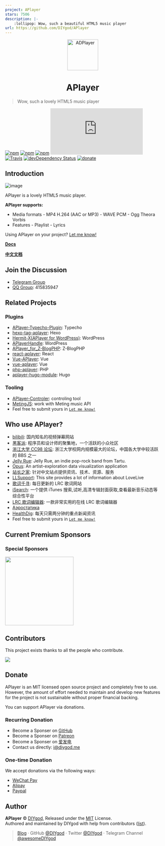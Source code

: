 ```yaml
---
project: APlayer
stars: 7506
description: |-
    :lollipop: Wow, such a beautiful HTML5 music player
url: https://github.com/DIYgod/APlayer
---
```


<p align="center">
<img src="https://i.imgur.com/LnPvZvO.png" alt="ADPlayer" width="100">
</p>
<h1 align="center">APlayer</h1>

> Wow, such a lovely HTML5 music player

[![npm](https://img.shields.io/npm/v/aplayer.svg?style=flat-square)](https://www.npmjs.com/package/aplayer)
[![npm](https://img.shields.io/npm/l/aplayer.svg?style=flat-square)](https://github.com/MoePlayer/APlayer/blob/master/LICENSE)
[![npm](https://img.shields.io/npm/dt/aplayer.svg?style=flat-square)](https://www.npmjs.com/package/aplayer)
[![size](https://badge-size.herokuapp.com/MoePlayer/APlayer/master/dist/APlayer.min.js?compression=gzip&style=flat-square)](https://github.com/MoePlayer/APlayer/tree/master/dist)
[![Travis](https://img.shields.io/travis/MoePlayer/APlayer.svg?style=flat-square)](https://travis-ci.org/MoePlayer/APlayer)
[![devDependency Status](https://img.shields.io/david/dev/MoePlayer/aplayer.svg?style=flat-square)](https://david-dm.org/MoePlayer/APlayer#info=devDependencies)
[![donate](https://img.shields.io/badge/$-donate-ff69b4.svg?style=flat-square)](https://github.com/MoePlayer/APlayer#donate)

## Introduction

![image](https://i.imgur.com/JDrJXCr.png)

APlayer is a lovely HTML5 music player.

**APlayer supports:**

-   Media formats - MP4 H.264 (AAC or MP3) - WAVE PCM - Ogg Theora Vorbis
-   Features - Playlist - Lyrics

Using APlayer on your project? [Let me know!](https://github.com/MoePlayer/APlayer/issues/79)

**[Docs](https://aplayer.js.org)**

**[中文文档](https://aplayer.js.org/#/zh-Hans/)**

## Join the Discussion

-   [Telegram Group](https://t.me/adplayer)
-   [QQ Group](https://shang.qq.com/wpa/qunwpa?idkey=bf22213ae0028a82e5adf3f286dfd4f01e0997dc9f1dcd8e831a0a85e799be17): 415835947

## Related Projects

### Plugins

-   [APlayer-Typecho-Plugin](https://github.com/zgq354/APlayer-Typecho-Plugin): Typecho
-   [hexo-tag-aplayer](https://github.com/grzhan/hexo-tag-aplayer): Hexo
-   [Hermit-X(APlayer for WordPress)](https://github.com/liwanglin12/Hermit-X): WordPress
-   [APlayerHandle](https://github.com/kn007/APlayerHandle): WordPress
-   [APlayer_for_Z-BlogPHP](https://github.com/fghrsh/APlayer_for_Z-BlogPHP): Z-BlogPHP
-   [react-aplayer](https://github.com/sabrinaluo/react-aplayer): React
-   [Vue-APlayer](https://github.com/SevenOutman/vue-aplayer): Vue
-   [vue-aplayer](https://github.com/MoeFE/vue-aplayer): Vue
-   [php-aplayer](https://github.com/Daryl-L/php-aplayer): PHP
-   [aplayer-hugo-module](https://github.com/Runzelee/aplayer-hugo-module): Hugo

### Tooling

-   [APlayer-Controler](https://github.com/Mashiro-Sorata/APlayer-Controler): controling tool
-   [MetingJS](https://github.com/metowolf/MetingJS): work with Meting music API
-   Feel free to submit yours in [`Let me know!`](https://github.com/MoePlayer/APlayer/issues/79)

## Who use APlayer?

-   [bilibili](https://www.bilibili.com/): 国内知名的视频弹幕网站
-   [黑客派](https://hacpai.com/): 程序员和设计师的聚集地，一个活跃的小众社区
-   [浙江大学 CC98 论坛](https://zh.wikipedia.org/wiki/CC98%E8%AE%BA%E5%9D%9B): 浙江大学校网内规模最大的论坛，中国各大学中较活跃的 BBS 之一
-   [Jelly Rue](http://jellyrue.com/): Jelly Rue, an indie pop-rock band from Tartu.
-   [Opus](http://www.opusopus.co/): An artist-exploration data visualization application
-   [站长之家](http://www.chinaz.com/15year/index.html): 针对中文站点提供资讯、技术、资源、服务
-   [LLSupport](https://www.lovelivesupport.com/): This site provides a lot of information about LoveLive
-   [歌词千寻](https://www.lrcgc.com/diy): 每日更新的 LRC 歌词网站
-   [iSearch](http://i.oppsu.cn): 一个提供 iTunes 搜索,试听,高清专辑封面获取,查看最新音乐动态等综合性平台
-   [LRC 歌词编辑器](https://github.com/MoeFE/Lyric): 一款非常实用的在线 LRC 歌词编辑器
-   [Аэростатика](https://aerostatica.ru/)
-   [HealthDig](https://healthdig.co): 每天只需两分钟的重点新闻资讯
-   Feel free to submit yours in [`Let me know!`](https://github.com/MoePlayer/APlayer/issues/79)

## Current Premium Sponsors

### Special Sponsors

<a href="https://www.dogecloud.com/?ref=dplayer" target="_blank">
    <img width="222px" src="https://player.dogecloud.com/img/logo_with_product3.png">
</a>

## Contributors

This project exists thanks to all the people who contribute.

<a href="https://github.com/MoePlayer/APlayer/graphs/contributors"><img src="https://opencollective.com/APlayer/contributors.svg?width=890" /></a>

## Donate

APlayer is an MIT licensed open source project and completely free to use. However, the amount of effort needed to maintain and develop new features for the project is not sustainable without proper financial backing.

You can support APlayer via donations.

### Recurring Donation

-   Become a Sponser on [GitHub](https://github.com/sponsors/DIYgod)
-   Become a Sponser on [Patreon](https://www.patreon.com/DIYgod)
-   Become a Sponser on [爱发电](https://afdian.net/@diygod)
-   Contact us directly: i@diygod.me

### One-time Donation

We accept donations via the following ways:

-   [WeChat Pay](https://diygod.me/images/wx.jpg)
-   [Alipay](https://diygod.me/images/zfb.jpg)
-   [Paypal](https://www.paypal.me/DIYgod)

## Author

**APlayer** © [DIYgod](https://github.com/DIYgod), Released under the [MIT](./LICENSE) License.<br>
Authored and maintained by DIYgod with help from contributors ([list](https://github.com/DIYgod/APlayer/contributors)).

> [Blog](https://diygod.me) · GitHub [@DIYgod](https://github.com/DIYgod) · Twitter [@DIYgod](https://twitter.com/DIYgod) · Telegram Channel [@awesomeDIYgod](https://t.me/awesomeDIYgod)

